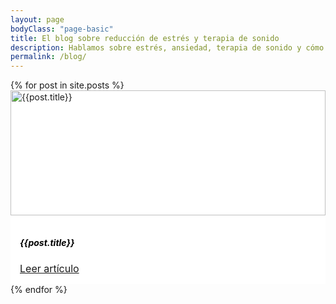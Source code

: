 ```yaml
---
layout: page
bodyClass: "page-basic"
title: El blog sobre reducción de estrés y terapia de sonido
description: Hablamos sobre estrés, ansiedad, terapia de sonido y cómo conectar el cuerpo y la mente.
permalink: /blog/
---
```


<div class="row mt-4">
  {% for post in site.posts %}
  <div class="col-12 col-md-4 col-lg-4 mb-4">
    <a href="{{post.url}}"  style="text-decoration: none;" >
      <div class="feature-product" style="background-color: white; overflow: hidden;">
        <img alt="{{post.title}}" class="img-fluid" width="100%" style="margin-top: 0px; margin-bottom: 0px; object-fit: cover;
      height: 200px;" src="{{post.image}}" />
        <div style="padding: 15px;">
          <h5 style="color: black;">{{post.title}}</h5>
          <a href="{{post.url}}" style="font-size: 16px;" >Leer artículo <i data-feather='chevron-right' class="feature-icon"></i></a>
        </div>
      </div>
    </a>
  </div>
  {% endfor %}
</div>







